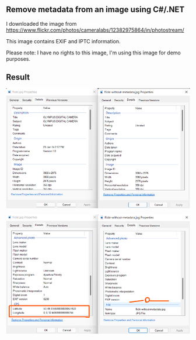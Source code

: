 ## Remove metadata from an image using C#/.NET

I downloaded the image from https://www.flickr.com/photos/cameralabs/12382975864/in/photostream/

This image contains EXIF and IPTC information.

Please note: I have no rights to this image, I'm using this image for demo purposes.

## Result

![](assets/1.png)

![](assets/2.png)

